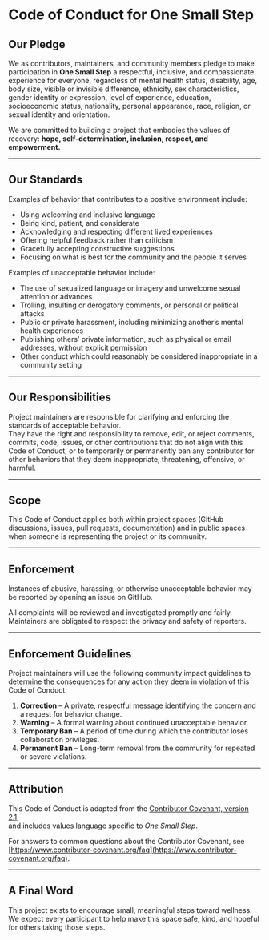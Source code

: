 # Code of Conduct for One Small Step

## Our Pledge

We as contributors, maintainers, and community members pledge to make participation in **One Small Step** a respectful, inclusive, and compassionate experience for everyone, regardless of mental health status, disability, age, body size, visible or invisible difference, ethnicity, sex characteristics, gender identity or expression, level of experience, education, socioeconomic status, nationality, personal appearance, race, religion, or sexual identity and orientation.

We are committed to building a project that embodies the values of recovery: **hope, self-determination, inclusion, respect, and empowerment.**

---

## Our Standards

Examples of behavior that contributes to a positive environment include:

* Using welcoming and inclusive language  
* Being kind, patient, and considerate  
* Acknowledging and respecting different lived experiences  
* Offering helpful feedback rather than criticism  
* Gracefully accepting constructive suggestions  
* Focusing on what is best for the community and the people it serves

Examples of unacceptable behavior include:

* The use of sexualized language or imagery and unwelcome sexual attention or advances  
* Trolling, insulting or derogatory comments, or personal or political attacks  
* Public or private harassment, including minimizing another’s mental health experiences  
* Publishing others’ private information, such as physical or email addresses, without explicit permission  
* Other conduct which could reasonably be considered inappropriate in a community setting

---

## Our Responsibilities

Project maintainers are responsible for clarifying and enforcing the standards of acceptable behavior.  
They have the right and responsibility to remove, edit, or reject comments, commits, code, issues, or other contributions that do not align with this Code of Conduct, or to temporarily or permanently ban any contributor for other behaviors that they deem inappropriate, threatening, offensive, or harmful.

---

## Scope

This Code of Conduct applies both within project spaces (GitHub discussions, issues, pull requests, documentation) and in public spaces when someone is representing the project or its community.

---

## Enforcement

Instances of abusive, harassing, or otherwise unacceptable behavior may be reported by opening an issue on GitHub.

All complaints will be reviewed and investigated promptly and fairly.  
Maintainers are obligated to respect the privacy and safety of reporters.

---

## Enforcement Guidelines

Project maintainers will use the following community impact guidelines to determine the consequences for any action they deem in violation of this Code of Conduct:

1. **Correction** – A private, respectful message identifying the concern and a request for behavior change.  
2. **Warning** – A formal warning about continued unacceptable behavior.  
3. **Temporary Ban** – A period of time during which the contributor loses collaboration privileges.  
4. **Permanent Ban** – Long-term removal from the community for repeated or severe violations.

---

## Attribution

This Code of Conduct is adapted from the [Contributor Covenant, version 2.1](https://www.contributor-covenant.org/version/2/1/code_of_conduct/),  
and includes values language specific to *One Small Step*.

For answers to common questions about the Contributor Covenant, see [https://www.contributor-covenant.org/faq](https://www.contributor-covenant.org/faq).

---

## A Final Word

This project exists to encourage small, meaningful steps toward wellness.  
We expect every participant to help make this space safe, kind, and hopeful for others taking those steps.
